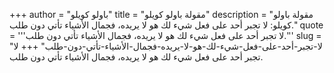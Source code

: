 +++
author = "باولو كويلو"
title = "مقولة باولو كويلو"
description = "مقولة باولو كويلو: لا تجبر أحد على فعل شيء لك هو لا يريده، فجمال الأشياء تأتي دون طلب."
quote = '''لا تجبر أحد على فعل شيء لك هو لا يريده، فجمال الأشياء تأتي دون طلب.''' 
slug = "لا-تجبر-أحد-على-فعل-شيء-لك-هو-لا-يريده-فجمال-الأشياء-تأتي-دون-طلب"
+++
لا تجبر أحد على فعل شيء لك هو لا يريده، فجمال الأشياء تأتي دون طلب.
